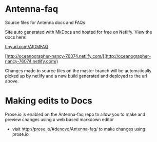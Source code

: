 # Antenna-faq
Source files for Antenna docs and FAQs


Site auto generated with MkDocs and hosted for free on Netlify.
View the docs here:

[tinyurl.com/AIDMFAQ](http://tinyurl.com/AIDMFAQ)

[http://oceanographer-nancy-76074.netlify.com/](http://oceanographer-nancy-76074.netlify.com/)

Changes made to source files on the master branch will be automatically picked up by netlify and a new build generated and deployed to the url above.


# Making edits to Docs

Prose.io is enabled on the Antenna-faq repo to allow you to make and preview changes using a web based markdown editor

- visit http://prose.io/#denovo/Antenna-faq/ to make changes using prose.io
